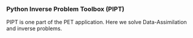 ### Python Inverse Problem Toolbox (PIPT)

PIPT is one part of the PET application. Here we solve Data-Assimilation and inverse problems.

